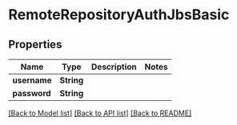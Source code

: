 # RemoteRepositoryAuthJbsBasic

## Properties

Name | Type | Description | Notes
------------ | ------------- | ------------- | -------------
**username** | **String** |  | 
**password** | **String** |  | 

[[Back to Model list]](../README.md#documentation-for-models) [[Back to API list]](../README.md#documentation-for-api-endpoints) [[Back to README]](../README.md)


